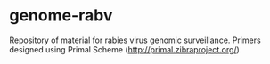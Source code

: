 # genome-rabv
Repository of material for rabies virus genomic surveillance.
Primers designed using Primal Scheme (http://primal.zibraproject.org/)
